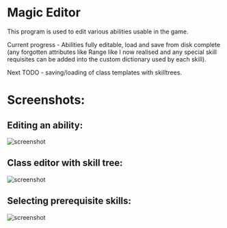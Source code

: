 # Magic Editor

This program is used to edit various abilities usable in the game. 

Current progress - Abilities fully editable, load and save from disk complete (any forgotten attributes like Range like I now realised and any special skill requisites can be added into the custom dictionary used by each skill).

Next TODO - saving/loading of class templates with skilltrees.

# Screenshots:

## Editing an ability:
![screenshot](https://raw.githubusercontent.com/htmlcoderexe/3DGame/master/MagicEditor/MagicEditorAbilityScreen.PNG)

## Class editor with skill tree:

![screenshot](https://raw.githubusercontent.com/htmlcoderexe/3DGame/master/MagicEditor/MagicEditorClassScreen.PNG)

## Selecting prerequisite skills:

![screenshot](https://raw.githubusercontent.com/htmlcoderexe/3DGame/master/MagicEditor/MagicEditorPrereq.PNG)
